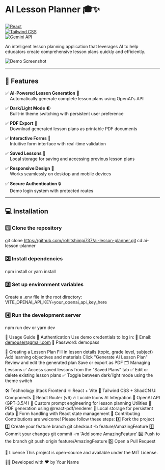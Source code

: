 # AI Lesson Planner 🎓✨

[![React](https://img.shields.io/badge/React-18.2.0-blue)](https://reactjs.org/)  
[![Tailwind CSS](https://img.shields.io/badge/Tailwind_CSS-3.3.0-blueviolet)](https://tailwindcss.com/)  
[![Gemini API](https://img.shields.io/badge/Gemini_API-v1.0-green)](https://generativelanguage.googleapis.com/)

An intelligent lesson planning application that leverages AI to help educators create comprehensive lesson plans quickly and efficiently.

![Demo Screenshot](./screenshot.png) <!-- Add actual screenshot path later -->

---

## 🚀 Features

✅ **AI-Powered Lesson Generation** 🤖  
&nbsp;&nbsp;&nbsp;&nbsp;Automatically generate complete lesson plans using OpenAI's API

✅ **Dark/Light Mode** 🌓  
&nbsp;&nbsp;&nbsp;&nbsp;Built-in theme switching with persistent user preference

✅ **PDF Export** 📄  
&nbsp;&nbsp;&nbsp;&nbsp;Download generated lesson plans as printable PDF documents

✅ **Interactive Forms** 📝  
&nbsp;&nbsp;&nbsp;&nbsp;Intuitive form interface with real-time validation

✅ **Saved Lessons** 💾  
&nbsp;&nbsp;&nbsp;&nbsp;Local storage for saving and accessing previous lesson plans

✅ **Responsive Design** 📱  
&nbsp;&nbsp;&nbsp;&nbsp;Works seamlessly on desktop and mobile devices

✅ **Secure Authentication** 🔒  
&nbsp;&nbsp;&nbsp;&nbsp;Demo login system with protected routes

---

## 💻 Installation

### 1️⃣ Clone the repository
git clone https://github.com/rohitshimpi737/ai-lesson-planner.git
cd ai-lesson-planner
### 2️⃣ Install dependencies
npm install
 or
yarn install
### 3️⃣ Set up environment variables
Create a .env file in the root directory:
VITE_OPENAI_API_KEY=your_openai_api_key_here
### 4️⃣ Run the development server
npm run dev
 or
yarn dev

📘 Usage Guide
🔐 Authentication
Use demo credentials to log in:
📧 Email: demouser@gmail.com
🔑 Password: demopass

📝 Creating a Lesson Plan
Fill in lesson details (topic, grade level, subject)
Add learning objectives and materials
Click "Generate AI Lesson Plan"
Review and edit the generated plan
Save or export as PDF
🗂️ Managing Lessons
✅ Access saved lessons from the "Saved Plans" tab
✅ Edit or delete existing lesson plans
✅ Toggle between dark/light mode using the theme switch

🛠️ Technology Stack
Frontend
⚛ React + Vite
🎨 Tailwind CSS + ShadCN UI Components
🔗 React Router (v6)
🔥 Lucide Icons
AI Integration
🤖 OpenAI API (GPT-3.5/4)
📝 Custom prompt engineering for lesson planning
Utilities
📄 PDF generation using @react-pdf/renderer
💾 Local storage for persistent data
🔄 Form handling with React state management
🤝 Contributing
Contributions are welcome! Please follow these steps:
1️⃣ Fork the project
2️⃣ Create your feature branch
git checkout -b feature/AmazingFeature
3️⃣ Commit your changes
git commit -m 'Add some AmazingFeature'
4️⃣ Push to the branch
git push origin feature/AmazingFeature
5️⃣ Open a Pull Request

📄 License
This project is open-source and available under the MIT License.

👨‍💻 Developed with ❤️ by Your Name
